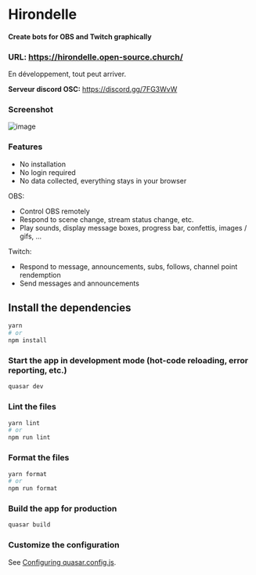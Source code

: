 # Hirondelle

#### Create bots for OBS and Twitch graphically

### **URL: https://hirondelle.open-source.church/**

En développement, tout peut arriver.

**Serveur discord OSC:** https://discord.gg/7FG3WvW

### Screenshot

![image](https://github.com/open-source-church/hirondelle/assets/1192933/8ef60039-1f13-4ccc-89fd-fc2524f07d88)

### Features

- No installation
- No login required
- No data collected, everything stays in your browser

OBS:

- Control OBS remotely
- Respond to scene change, stream status change, etc.
- Play sounds, display message boxes, progress bar, confettis, images / gifs, ...

Twitch:

- Respond to message, announcements, subs, follows, channel point rendemption
- Send messages and announcements


## Install the dependencies
```bash
yarn
# or
npm install
```

### Start the app in development mode (hot-code reloading, error reporting, etc.)
```bash
quasar dev
```


### Lint the files
```bash
yarn lint
# or
npm run lint
```


### Format the files
```bash
yarn format
# or
npm run format
```



### Build the app for production
```bash
quasar build
```

### Customize the configuration
See [Configuring quasar.config.js](https://v2.quasar.dev/quasar-cli-vite/quasar-config-js).
